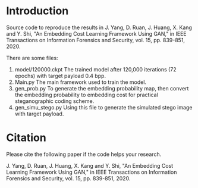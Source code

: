 # Introduction

Source code to reproduce the results in
 J. Yang, D. Ruan, J. Huang, X. Kang and Y. Shi, "An Embedding Cost Learning Framework Using GAN," in IEEE Transactions on Information Forensics and Security, vol. 15, pp. 839-851, 2020.

There are some files:

1. model/120000.ckpt  The trained model after 120,000 iterations (72 epochs) with target payload 0.4 bpp.
2. Main.py  The main framework used to train the model.
3. gen_prob.py  To generate the embedding probability map, then convert the embedding probability to embedding cost for practical steganographic coding scheme. 
4. gen_simu_stego.py  Using this file to generate the simulated stego image with target payload.

# Citation
Please cite the following paper if the code helps your research.

 J. Yang, D. Ruan, J. Huang, X. Kang and Y. Shi, "An Embedding Cost Learning Framework Using GAN," in IEEE Transactions on Information Forensics and Security, vol. 15, pp. 839-851, 2020.